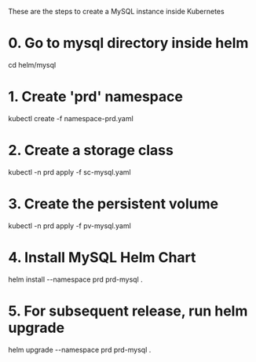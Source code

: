 These are the steps to create a MySQL instance inside Kubernetes

# 0. Go to mysql directory inside helm
cd helm/mysql

# 1. Create 'prd' namespace
kubectl create -f namespace-prd.yaml

# 2. Create a storage class
kubectl -n prd apply -f sc-mysql.yaml

# 3. Create the persistent volume
kubectl -n prd apply -f pv-mysql.yaml

# 4. Install MySQL Helm Chart
helm install --namespace prd prd-mysql .

# 5. For subsequent release, run helm upgrade
helm upgrade --namespace prd prd-mysql .
